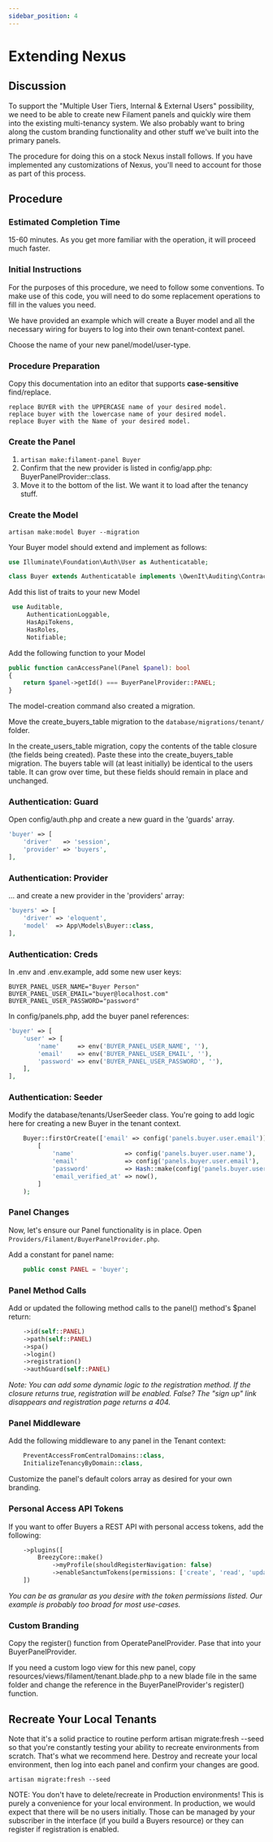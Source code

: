 ```yaml
---
sidebar_position: 4
---
```


# Extending Nexus

## Discussion

To support the "Multiple User Tiers, Internal & External Users" possibility, 
we need to be able to create new Filament panels and quickly wire them into
the existing multi-tenancy system. We also probably want to bring along the
custom branding functionality and other stuff we've built into the primary
panels. 

The procedure for doing this on a stock Nexus install follows. If you have
implemented any customizations of Nexus, you'll need to account for those
as part of this process. 


## Procedure

### Estimated Completion Time

15-60 minutes. As you get more familiar with the operation, it will proceed
much faster.

### Initial Instructions

For the purposes of this procedure, we need to follow some conventions.
To make use of this code, you will need to do some replacement operations
to fill in the values you need. 

We have provided an example which will create a Buyer model and all the
necessary wiring for buyers to log into their own tenant-context panel.

Choose the name of your new panel/model/user-type.

### Procedure Preparation

Copy this documentation into an editor that supports **case-sensitive** find/replace. 

```
replace BUYER with the UPPERCASE name of your desired model.
replace buyer with the lowercase name of your desired model.
replace Buyer with the Name of your desired model.
```
### Create the Panel

1. `artisan make:filament-panel Buyer`
2. Confirm that the new provider is listed in config/app.php: BuyerPanelProvider::class.
3. Move it to the bottom of the list. We want it to load after the tenancy stuff.

### Create the Model

```artisan make:model Buyer --migration```

Your Buyer model should extend and implement as follows: 

```php
use Illuminate\Foundation\Auth\User as Authenticatable;

class Buyer extends Authenticatable implements \OwenIt\Auditing\Contracts\Auditable, FilamentUser
```
Add this list of traits to your new Model
```php
 use Auditable,
     AuthenticationLoggable,
     HasApiTokens,
     HasRoles,
     Notifiable;
```
Add the following function to your Model

```php
public function canAccessPanel(Panel $panel): bool
{
    return $panel->getId() === BuyerPanelProvider::PANEL;
}
```

The model-creation command also created a migration. 

Move the create_buyers_table migration to the `database/migrations/tenant/` folder. 

In the create_users_table migration, copy the contents of the table closure (the fields
being created). Paste these into the create_buyers_table migration. The buyers table will
(at least initially) be identical to the users table. It can grow over time, but these
fields should remain in place and unchanged.

### Authentication: Guard

Open config/auth.php and create a new guard in the 'guards' array.
```php
'buyer' => [
    'driver'   => 'session',
    'provider' => 'buyers',
],
```
### Authentication: Provider

... and create a new provider in the 'providers' array:
```php
'buyers' => [
    'driver' => 'eloquent',
    'model'  => App\Models\Buyer::class,
],
```

### Authentication: Creds
In .env and .env.example, add some new user keys: 
```.env
BUYER_PANEL_USER_NAME="Buyer Person"
BUYER_PANEL_USER_EMAIL="buyer@localhost.com"
BUYER_PANEL_USER_PASSWORD="password"
```


In config/panels.php, add the buyer panel references:
```php
'buyer' => [
    'user' => [
        'name'     => env('BUYER_PANEL_USER_NAME', ''),
        'email'    => env('BUYER_PANEL_USER_EMAIL', ''),
        'password' => env('BUYER_PANEL_USER_PASSWORD', ''),
    ],
],
```

### Authentication: Seeder
Modify the database/tenants/UserSeeder class. You're going to add logic here for creating
a new Buyer in the tenant context.
```php
    Buyer::firstOrCreate(['email' => config('panels.buyer.user.email')],
        [
            'name'              => config('panels.buyer.user.name'),
            'email'             => config('panels.buyer.user.email'),
            'password'          => Hash::make(config('panels.buyer.user.password')),
            'email_verified_at' => now(),
        ]
    );
```

### Panel Changes
Now, let's ensure our Panel functionality is in place. Open `Providers/Filament/BuyerPanelProvider.php`.

Add a constant for panel name:
```php
    public const PANEL = 'buyer';
```

### Panel Method Calls
Add or updated the following method calls to the panel() method's $panel return:
```php
    ->id(self::PANEL)
    ->path(self::PANEL)
    ->spa()
    ->login()
    ->registration()
    ->authGuard(self::PANEL)
```

_Note: You can add some dynamic logic to the registration method. If the closure returns true, registration
will be enabled. False? The "sign up" link disappears and registration page returns a 404._ 

### Panel Middleware

Add the following middleware to any panel in the Tenant context:
```php
    PreventAccessFromCentralDomains::class,
    InitializeTenancyByDomain::class,
```
Customize the panel's default colors array as desired for your own branding. 

### Personal Access API Tokens

If you want to offer Buyers a REST API with personal access tokens, add the following:
```php
    ->plugins([
        BreezyCore::make()
            ->myProfile(shouldRegisterNavigation: false)
            ->enableSanctumTokens(permissions: ['create', 'read', 'update', 'delete']),
    ])
```

_You can be as granular as you desire with the token permissions listed. Our example
is probably too broad for most use-cases._ 

### Custom Branding

Copy the register() function from OperatePanelProvider. Pase that into your BuyerPanelProvider. 

If you need a custom logo view for this new panel, copy resources/views/filament/tenant.blade.php
to a new blade file in the same folder and change the reference in the BuyerPanelProvider's
register() function. 

## Recreate Your Local Tenants

Note that it's a solid practice to routine perform artisan migrate:fresh --seed so that you're
constantly testing your ability to recreate environments from scratch. That's what we recommend
here. Destroy and recreate your local environment, then log into each panel and confirm your
changes are good. 

    artisan migrate:fresh --seed

NOTE: You don't have to delete/recreate in Production environments! This is purely a convenience
for your local environment. In production, we would expect that there will be no users initially.
Those can be managed by your subscriber in the interface (if you build a Buyers resource) or they
can register if registration is enabled.